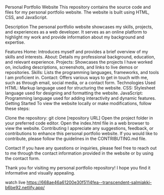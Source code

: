 Personal Portfolio Website
This repository contains the source code and files for my personal portfolio website. The website is built using HTML, CSS, and JavaScript.

Description
The personal portfolio website showcases my skills, projects, and experiences as a web developer. It serves as an online platform to highlight my work and provide information about my background and expertise.

Features
Home: Introduces myself and provides a brief overview of my skills and interests.
About: Details my professional background, education, and relevant experience.
Projects: Showcases the projects I have worked on, including descriptions, screenshots, and links to live demos or repositories.
Skills: Lists the programming languages, frameworks, and tools I am proficient in.
Contact: Offers various ways to get in touch with me, such as through email, social media, or a contact form.
Technologies Used
HTML: Markup language used for structuring the website.
CSS: Stylesheet language used for designing and formatting the website.
JavaScript: Programming language used for adding interactivity and dynamic features.
Getting Started
To view the website locally or make modifications, follow these steps:

Clone the repository: git clone [repository URL]
Open the project folder in your preferred code editor.
Open the index.html file in a web browser to view the website.
Contributing
I appreciate any suggestions, feedback, or contributions to enhance this personal portfolio website. If you would like to contribute, please follow the guidelines in the CONTRIBUTING.md file.

Contact
If you have any questions or inquiries, please feel free to reach out to me through the contact information provided in the website or by using the contact form.

Thank you for visiting my personal portfolio repository! I hope you find it informative and visually appealing. 




watch live   https://668ae46a61200e30f5114fea--transcendent-salmiakki-b6be92.netlify.app/
